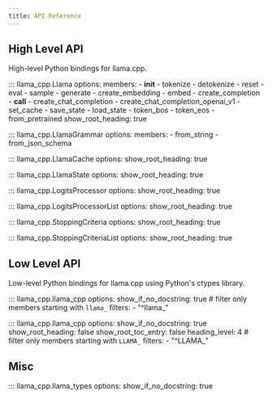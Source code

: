 ```yaml
---
title: API Reference
---
```


## High Level API

High-level Python bindings for llama.cpp.

::: llama_cpp.Llama
    options:
        members:
            - __init__
            - tokenize
            - detokenize
            - reset
            - eval
            - sample
            - generate
            - create_embedding
            - embed
            - create_completion
            - __call__
            - create_chat_completion
            - create_chat_completion_openai_v1
            - set_cache
            - save_state
            - load_state
            - token_bos
            - token_eos
            - from_pretrained
        show_root_heading: true

::: llama_cpp.LlamaGrammar
    options:
        members:
            - from_string
            - from_json_schema

::: llama_cpp.LlamaCache
    options:
        show_root_heading: true

::: llama_cpp.LlamaState
    options:
        show_root_heading: true

::: llama_cpp.LogitsProcessor
    options:
        show_root_heading: true

::: llama_cpp.LogitsProcessorList
    options:
        show_root_heading: true

::: llama_cpp.StoppingCriteria
    options:
        show_root_heading: true

::: llama_cpp.StoppingCriteriaList
    options:
        show_root_heading: true

## Low Level API

Low-level Python bindings for llama.cpp using Python's ctypes library.

::: llama_cpp.llama_cpp
    options:
        show_if_no_docstring: true
        # filter only members starting with `llama_`
        filters:
            - "^llama_"

::: llama_cpp.llama_cpp
    options:
        show_if_no_docstring: true
        show_root_heading: false
        show_root_toc_entry: false
        heading_level: 4
        # filter only members starting with `LLAMA_`
        filters:
            - "^LLAMA_"

## Misc

::: llama_cpp.llama_types
    options:
        show_if_no_docstring: true